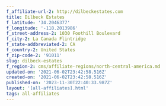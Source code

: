 ```yaml
---
f_affiliate-url-2: http://dilbeckestates.com
title: Dilbeck Estates
f_latitude: '34.2046377'
f_longitude: '-118.2013986'
f_street-address-2: 1030 Foothill Boulevard­
f_city-2: La Canada Flintridge­
f_state-addbreviated-2: CA­
f_country-2: United States
f_zip-code-2: '91011'
slug: dilbeck-estates
f_region-2: cms/affiliate-regions/north-central-america.md
updated-on: '2021-06-02T23:42:58.516Z'
created-on: '2021-06-02T23:42:58.516Z'
published-on: '2023-11-30T22:40:33.987Z'
layout: '[all-affiliates].html'
tags: all-affiliates
---
```



